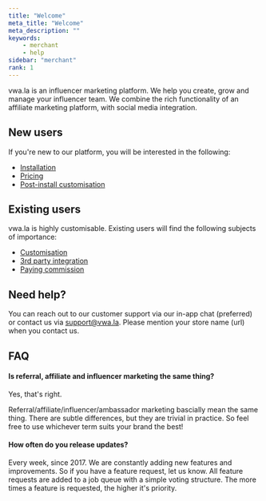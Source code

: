 ```yaml
---
title: "Welcome"
meta_title: "Welcome"
meta_description: ""
keywords:
    - merchant
    - help
sidebar: "merchant"
rank: 1
---
```


vwa.la is an influencer marketing platform. We help you create, grow and manage your influencer team. We combine the rich functionality of an affiliate marketing platform, with social media integration.

## New users

If you're new to our platform, you will be interested in the following:

* [Installation](/merchant/installation-guide) 
* [Pricing](/merchant/how-our-pricing-works) 
* [Post-install customisation](/merchant/getting-started) 

## Existing users

vwa.la is highly customisable. Existing users will find the following subjects of importance:

* [Customisation](/merchant/getting-started) 
* [3rd party integration](/merchant/integrating-with-other-apps) 
* [Paying commission](/merchant/paying-commission) 

## Need help?

You can reach out to our customer support via our in-app chat (preferred) or contact us via [support@vwa.la](mailto:support@vwa.la). Please mention your store name (url) when you contact us. 


## FAQ 

#### Is referral, affiliate and influencer marketing the same thing?

Yes, that's right. 

Referral/affiliate/influencer/ambassador marketing bascially mean the same thing. There are subtle differences, but they are trivial in practice. So feel free to use whichever term suits your brand the best!

#### How often do you release updates?

Every week, since 2017. We are constantly adding new features and improvements. So if you have a feature request, let us know. All feature requests are added to a job queue with a simple voting structure. The more times a feature is requested, the higher it's priority. 
